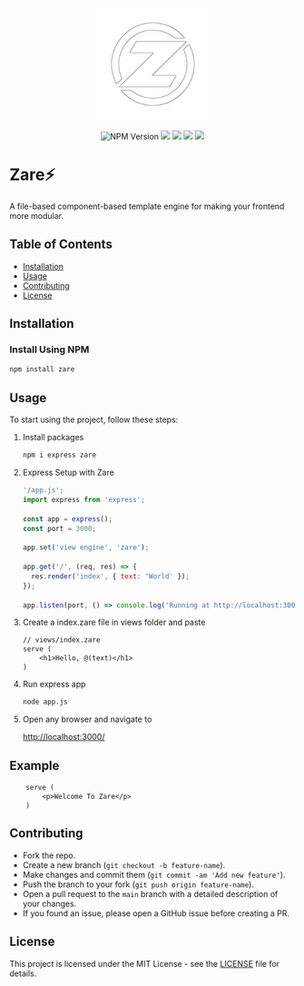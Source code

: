 <p align="center"><img src="https://github.com/IsmailBinMujeeb/zare/blob/v2/assets/icon.png?raw=true" width="200px" /></p>
<p align="center"><img alt="NPM Version" src="https://img.shields.io/npm/v/zare"> <img src="https://img.shields.io/npm/dm/zare"/> <a href="https://x.com/ZareJs"><img src="https://img.shields.io/badge/X-000000?logo=x&logoColor=white"/></a> <a href="https://discord.gg/HB63mRPVZt"><img src="https://img.shields.io/badge/Discord-5865F2?logo=discord&logoColor=white"/></a> <a href="https://www.reddit.com/r/Zare/"><img src="https://img.shields.io/badge/Reddit-FF4500?logo=reddit&logoColor=white"/></a></p>

# Zare⚡

A file-based component-based template engine for making your frontend more modular.

## Table of Contents

- [Installation](#installation)
- [Usage](#usage)
- [Contributing](#contributing)
- [License](#license)

## Installation

### Install Using NPM

```bash
npm install zare
```

## Usage

To start using the project, follow these steps:

1. Install packages

   ```bash
   npm i express zare
   ```

2. Express Setup with Zare

   ```js
   '/app.js';
   import express from 'express';

   const app = express();
   const port = 3000;

   app.set('view engine', 'zare');

   app.get('/', (req, res) => {
     res.render('index', { text: 'World' });
   });

   app.listen(port, () => console.log('Running at http://localhost:3000'));
   ```

3. Create a index.zare file in views folder and paste

   ```zare
   // views/index.zare
   serve (
       <h1>Hello, @(text)</h1>
   )
   ```

4. Run express app

   ```bash
   node app.js
   ```

5. Open any browser and navigate to

   <a href="http://localhost:3000/">http://localhost:3000/</a>

## Example

```zare
    serve (
        <p>Welcome To Zare</p>
    )
```

## Contributing

- Fork the repo.
- Create a new branch (`git checkout -b feature-name`).
- Make changes and commit them (`git commit -am 'Add new feature'`).
- Push the branch to your fork (`git push origin feature-name`).
- Open a pull request to the `main` branch with a detailed description of your changes.
- If you found an issue, please open a GitHub issue before creating a PR.

## License

This project is licensed under the MIT License - see the [LICENSE](LICENSE) file for details.
